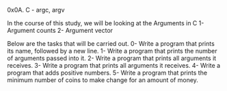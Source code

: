 0x0A. C - argc, argv

In the course of this study, we will be looking at the Arguments in C 
1- Argument counts
2- Argument vector

Below are the tasks that will be carried out.
0- Write a program that prints its name, followed by a new line.
1- Write a program that prints the number of arguments passed into it.
2- Write a program that prints all arguments it receives.
3- Write a program that prints all arguments it receives.
4- Write a program that adds positive numbers.
5- Write a program that prints the minimum number of coins to make change for an amount of money.


